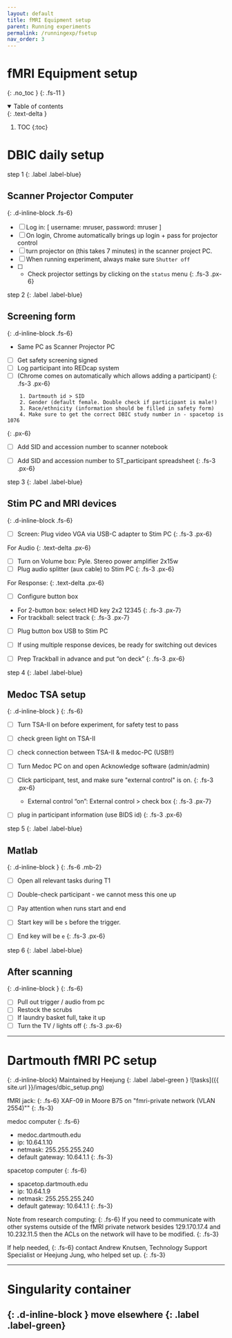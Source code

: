 ```yaml
---
layout: default
title: fMRI Equipment setup
parent: Running experiments
permalink: /runningexp/fsetup
nav_order: 3
---
```


# fMRI Equipment setup
{: .no_toc }
{: .fs-11 }


<!-- ## Table of contents
{: .no_toc .text-delta } -->

<details open markdown="block">
  <summary>
    Table of contents
  </summary>
  {: .text-delta }

1. TOC
{:toc}
</details>

# DBIC daily setup



step 1
{: .label .label-blue}
## Scanner Projector Computer
{: .d-inline-block .fs-6}

* [ ] Log in: [ username: mruser, password: mruser ]
* [ ] On login, Chrome automatically brings up login + pass for projector control
* [ ] turn projector on (this takes 7 minutes) in the scanner project PC.
* [ ] When running experiment, always make sure `Shutter off`
* [ ] + Check projector settings by clicking on the `status` menu
{: .fs-3 .px-6}

step 2
{: .label .label-blue}
## Screening form
{: .d-inline-block .fs-6}
* Same PC as Scanner Projector PC
* [ ] Get safety screening signed
* [ ] Log participant into REDcap system
* [ ] (Chrome comes on automatically which allows adding a participant)
{: .fs-3 .px-6}

```
    1. Dartmouth id > SID
    2. Gender (default female. Double check if participant is male!)
    3. Race/ethnicity (information should be filled in safety form)
    4. Make sure to get the correct DBIC study number in - spacetop is 1076
```
{: .px-6}

* [ ] Add SID and accession number to scanner notebook
* [ ] Add SID and accession number to ST_participant spreadsheet
{: .fs-3 .px-6}



step 3
{: .label .label-blue}
## Stim PC and MRI devices
{: .d-inline-block .fs-6}
* [ ] Screen: Plug video VGA via USB-C adapter to Stim PC
{: .fs-3 .px-6}

For Audio
{: .text-delta .px-6}
* [ ] Turn on Volume box: Pyle. Stereo power amplifier 2x15w
* [ ] Plug audio splitter (aux cable) to Stim PC
{: .fs-3 .px-6}

For Response:
{: .text-delta .px-6}
* [ ] Configure button box
* For 2-button box: select HID key 2x2 12345
{: .fs-3 .px-7}
* For trackball: select track
{: .fs-3 .px-7}

* [ ] Plug button box USB to Stim PC
* [ ] If using multiple response devices, be ready for switching out devices
* [ ] Prep Trackball in advance and put “on deck”
{: .fs-3 .px-6}




step 4
{: .label .label-blue}
## Medoc TSA setup
{: .d-inline-block }
{: .fs-6}

* [ ] Turn TSA-II on before experiment, for safety test to pass
* [ ] check green light on TSA-II
* [ ] check connection between TSA-II & medoc-PC (USB!!)
* [ ] Turn Medoc PC on and open Acknowledge software (admin/admin)
* [ ] Click participant, test, and make sure "external control" is on.
{: .fs-3 .px-6}
    * External control “on”: External control > check box
{: .fs-3 .px-7}
* [ ] plug in participant information (use BIDS id)
{: .fs-3 .px-6}


step 5
{: .label .label-blue}
## Matlab
{: .d-inline-block }
{: .fs-6 .mb-2}
* [ ] Open all relevant tasks during T1
* [ ] Double-check participant - we cannot mess this one up
* [ ] Pay attention when runs start and end
* [ ] Start key will be `s` before the trigger.
* [ ] End key will be `e`
{: .fs-3 .px-6}



step 6
{: .label .label-blue}
## After scanning
{: .d-inline-block }
{: .fs-6}
* [ ] Pull out trigger / audio from pc
* [ ] Restock the scrubs
* [ ] If laundry basket full, take it up
* [ ] Turn the TV / lights off
{: .fs-3 .px-6}

---

# Dartmouth fMRI PC setup
{: .d-inline-block}
Maintained by Heejung
{: .label .label-green }
![tasks]({{ site.url }}/images/dbic_setup.png)

fMRI jack:
{: .fs-6}
XAF-09 in Moore B75 on "fmri-private network (VLAN 2554)""
{: .fs-3}

medoc computer
{: .fs-6}
* medoc.dartmouth.edu
* ip: 10.64.1.10
* netmask: 255.255.255.240
* default gateway: 10.64.1.1
{: .fs-3}

spacetop computer
{: .fs-6}
* spacetop.dartmouth.edu
* ip: 10.64.1.9
* netmask: 255.255.255.240
* default gateway: 10.64.1.1
{: .fs-3}

Note from research computing:
{: .fs-6}
If you need to communicate with other systems outside of the fMRI private network besides 129.170.17.4 and 10.232.11.5 then the ACLs on the network will have to be modified.
{: .fs-3}

If help needed,
{: .fs-6}
contact Andrew Knutsen, Technology Support Specialist
or Heejung Jung, who helped set up.
{: .fs-3}

---

# Singularity container
{: .d-inline-block }
move elsewhere
{: .label .label-green}
---
